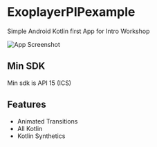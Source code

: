 # ExoplayerPIPexample

Simple Android Kotlin first App for Intro Workshop

![App Screenshot](https://raw.githubusercontent.com/childofthehorn/android_intro_app/master/exampleimages/example_gif.gif "App Screenshot")

## Min SDK
Min sdk is API 15 (ICS)

## Features 
- Animated Transitions
- All Kotlin
- Kotlin Synthetics